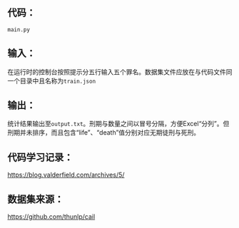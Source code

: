 代码： 
---  

`main.py`  

输入：  
---  

在运行时的控制台按照提示分五行输入五个罪名。数据集文件应放在与代码文件同一个目录中且名称为`train.json`  

输出：  
---  

统计结果输出至`output.txt`。刑期与数量之间以冒号分隔，方便Excel“分列”。但刑期并未排序，而且包含“life”、“death”值分别对应无期徒刑与死刑。

代码学习记录：
---
https://blog.valderfield.com/archives/5/

数据集来源：
---
https://github.com/thunlp/cail
